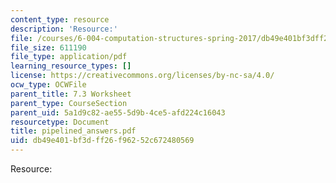 ```yaml
---
content_type: resource
description: 'Resource:'
file: /courses/6-004-computation-structures-spring-2017/db49e401bf3dff26f96252c672480569_pipelined_answers.pdf
file_size: 611190
file_type: application/pdf
learning_resource_types: []
license: https://creativecommons.org/licenses/by-nc-sa/4.0/
ocw_type: OCWFile
parent_title: 7.3 Worksheet
parent_type: CourseSection
parent_uid: 5a1d9c82-ae55-5d9b-4ce5-afd224c16043
resourcetype: Document
title: pipelined_answers.pdf
uid: db49e401-bf3d-ff26-f962-52c672480569
---
```

Resource: